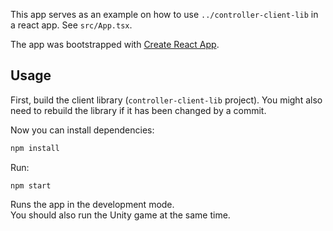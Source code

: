 This app serves as an example on how to use `../controller-client-lib` in a
react app.
See `src/App.tsx`.

The app was bootstrapped with [Create React App](https://github.com/facebook/create-react-app).

## Usage

First, build the client library (`controller-client-lib` project).
You might also need to rebuild the library if it has been changed by a commit.

Now you can install dependencies:

```bash
npm install
```

Run:

```
npm start
```

Runs the app in the development mode.<br />
You should also run the Unity game at the same time.
